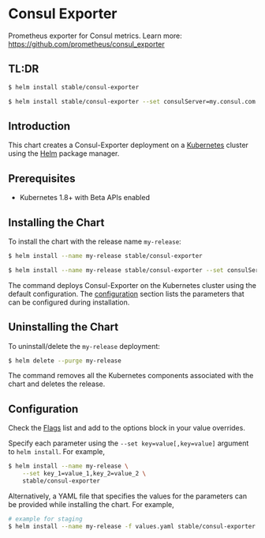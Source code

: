 # Consul Exporter

Prometheus exporter for Consul metrics.
Learn more: https://github.com/prometheus/consul_exporter

## TL:DR

```bash
$ helm install stable/consul-exporter
```
```bash
$ helm install stable/consul-exporter --set consulServer=my.consul.com:8500
```

## Introduction

This chart creates a Consul-Exporter deployment on a
[Kubernetes](http://kubernetes.io) cluster using the [Helm](https://helm.sh) package manager.

## Prerequisites

- Kubernetes 1.8+ with Beta APIs enabled

## Installing the Chart

To install the chart with the release name `my-release`:
```bash
$ helm install --name my-release stable/consul-exporter
```
```bash
$ helm install --name my-release stable/consul-exporter --set consulServer=my.consul.com --set consulPort=8500
```
The command deploys Consul-Exporter on the Kubernetes cluster using the
default configuration. The [configuration](#configuration) section lists the parameters that can be configured during installation.

## Uninstalling the Chart

To uninstall/delete the `my-release` deployment:
```bash
$ helm delete --purge my-release
```
The command removes all the Kubernetes components associated with the chart and deletes the release.

## Configuration

Check the [Flags](https://github.com/prometheus/consul_exporter#flags) list and add to the options block in your value overrides.

Specify each parameter using the `--set key=value[,key=value]` argument to
`helm install`. For example,
```bash
$ helm install --name my-release \
    --set key_1=value_1,key_2=value_2 \
    stable/consul-exporter
```
Alternatively, a YAML file that specifies the values for the parameters can be
provided while installing the chart. For example,
```bash
# example for staging
$ helm install --name my-release -f values.yaml stable/consul-exporter
```
